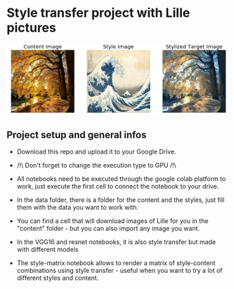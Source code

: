 # Style transfer project with Lille pictures

![Alt text](img_git/overview.png)

## Project setup and general infos

* Download this repo and upload it to your Google Drive.

* /!\ Don't forget to change the execution type to GPU /!\

* All notebooks need to be executed through the google colab platform to work, just execute the first cell to connect the notebook to your drive.

* In the data folder, there is a folder for the content and the styles, just fill them with the data you want to work with.

* You can find a cell that will download images of Lille for you in the "content" folder - but you can also import any image you want.

* In the VGG16 and resnet notebooks, it is also style transfer but made with different models

* The style-matrix notebook allows to render a matrix of style-content combinations using style transfer - useful when you want to try a lot of different styles and content.



